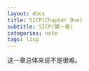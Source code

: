 ```yaml
---
layout: docs
title: SICP(Chapter One)
subtitle: SICP(第一章)
categories: note
tags: lisp
---
```


这一章总体来说不是很难。
